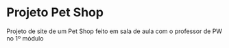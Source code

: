 # Projeto Pet Shop
Projeto de site de um Pet Shop feito em sala de aula com o professor de PW no 1º módulo
